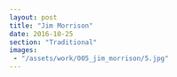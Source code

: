 ```yaml
---
layout: post
title: "Jim Morrison"
date: 2016-10-25
section: "Traditional"
images:
 - "/assets/work/005_jim_morrison/5.jpg"
---
```

